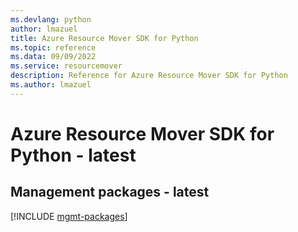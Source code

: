 ```yaml
---
ms.devlang: python
author: lmazuel
title: Azure Resource Mover SDK for Python
ms.topic: reference
ms.data: 09/09/2022
ms.service: resourcemover
description: Reference for Azure Resource Mover SDK for Python
ms.author: lmazuel
---
```

# Azure Resource Mover SDK for Python - latest

## Management packages - latest
[!INCLUDE [mgmt-packages](resource-mover-mgmt-index.md)]